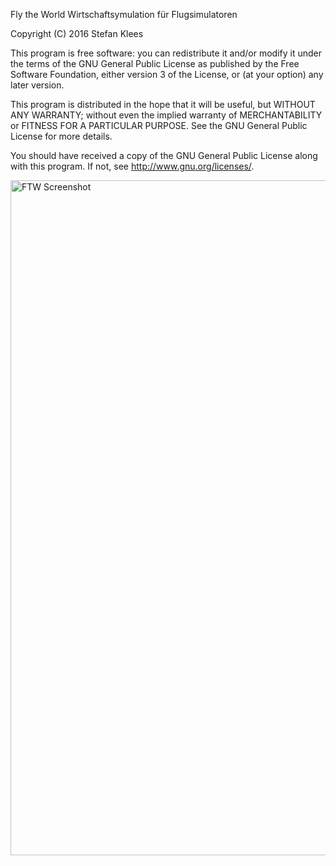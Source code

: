 Fly the World Wirtschaftsymulation für Flugsimulatoren

Copyright (C) 2016 Stefan Klees

This program is free software: you can redistribute it and/or modify it under the terms of the GNU General Public License as published by the Free Software Foundation, either version 3 of the License, or (at your option) any later version.

This program is distributed in the hope that it will be useful, but WITHOUT ANY WARRANTY; without even the implied warranty of MERCHANTABILITY or FITNESS FOR A PARTICULAR PURPOSE. See the GNU General Public License for more details.

You should have received a copy of the GNU General Public License along with this program. If not, see http://www.gnu.org/licenses/.



 <img src="http://street68.de/images/dev/ftw-github.jpg" alt="FTW Screenshot" width="1920" height="1080"> 
